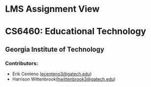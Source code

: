 # LMS Assignment View
# CS6460: Educational Technology
## Georgia Institute of Technology

### Contributors:
- Erik Centeno (ecenteno3@gatech.edu)
- Harrison Wittenbrook(hwittenbrook3@gatech.edu)
